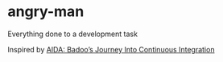 angry-man
=========

Everything done to a development task

Inspired by [AIDA: Badoo’s Journey Into Continuous Integration](highscalability.com/blog/2013/10/13/aida-badoos-journey-into-continuous-integration.html)
